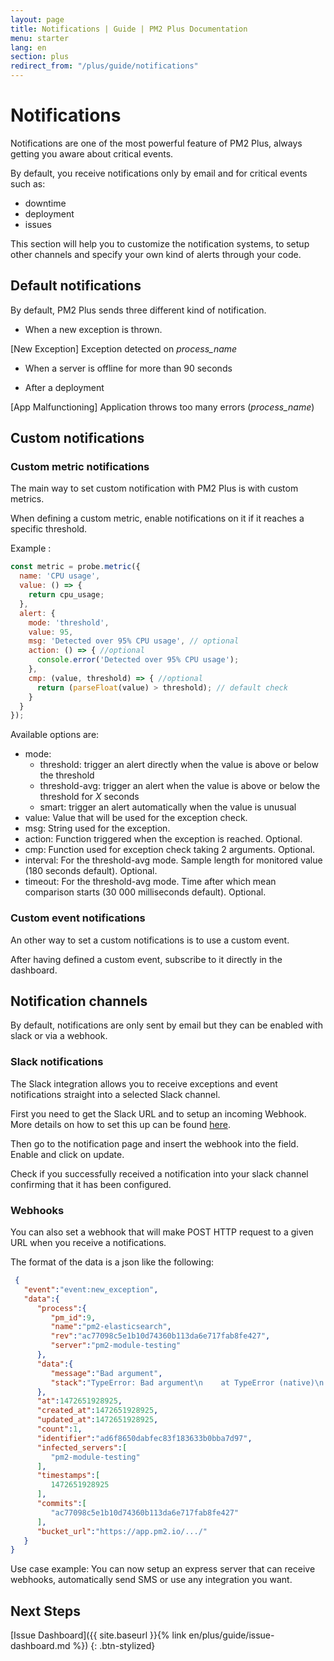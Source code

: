 ```yaml
---
layout: page
title: Notifications | Guide | PM2 Plus Documentation
menu: starter
lang: en
section: plus
redirect_from: "/plus/guide/notifications"
---
```


# Notifications

Notifications are one of the most powerful feature of PM2 Plus, always getting you aware about critical events.

By default, you receive notifications only by email and for critical events such as:
- downtime
- deployment
- issues

This section will help you to customize the notification systems, to setup other channels and specify your own kind of alerts through your code.

## Default notifications

By default, PM2 Plus sends three different kind of notification.

- When a new exception is thrown.

[New Exception] Exception detected on *process_name*

- When a server is offline for more than 90 seconds

- After a deployment

[App Malfunctioning] Application throws too many errors (*process_name*)

## Custom notifications

### Custom metric notifications

The main way to set custom notification with PM2 Plus is with custom metrics.

When defining a custom metric, enable notifications on it if it reaches a specific threshold.

Example :

```javascript
const metric = probe.metric({
  name: 'CPU usage',
  value: () => {
    return cpu_usage;
  },
  alert: {
    mode: 'threshold',
    value: 95,
    msg: 'Detected over 95% CPU usage', // optional
    action: () => { //optional
      console.error('Detected over 95% CPU usage');
    },
    cmp: (value, threshold) => { //optional
      return (parseFloat(value) > threshold); // default check
    }
  }
});
```

Available options are:

- mode:
  - threshold: trigger an alert directly when the value is above or below the threshold
  - threshold-avg: trigger an alert when the value is above or below the threshold for *X* seconds
  - smart: trigger an alert automatically when the value is unusual
- value: Value that will be used for the exception check.
- msg: String used for the exception.
- action: Function triggered when the exception is reached. Optional.
- cmp: Function used for exception check taking 2 arguments. Optional.
- interval: For the threshold-avg mode. Sample length for monitored value (180 seconds default). Optional.
- timeout: For the threshold-avg mode. Time after which mean comparison starts (30 000 milliseconds default). Optional.

### Custom event notifications

An other way to set a custom notifications is to use a custom event.

After having defined a custom event, subscribe to it directly in the dashboard.

## Notification channels

By default, notifications are only sent by email but they can be enabled with slack or via a webhook.

### Slack notifications

The Slack integration allows you to receive exceptions and event notifications straight into a selected Slack channel.

First you need to get the Slack URL and to setup an incoming Webhook. More details on how to set this up can be found [here](https://my.slack.com/services/new/incoming-webhook/).

Then go to the notification page and insert the webhook into the field. Enable and click on update.

Check if you successfully received a notification into your slack channel confirming that it has been configured.

### Webhooks

You can also set a webhook that will make POST HTTP request to a given URL when you receive a notifications.

The format of the data is a json like the following:

```json
 {
   "event":"event:new_exception",
   "data":{
      "process":{
         "pm_id":9,
         "name":"pm2-elasticsearch",
         "rev":"ac77098c5e1b10d74360b113da6e717fab8fe427",
         "server":"pm2-module-testing"
      },
      "data":{
         "message":"Bad argument",
         "stack":"TypeError: Bad argument\n    at TypeError (native)\n    at ChildProcess.spawn (internal/child_process.js:274:26)\n    at exports.spawn (child_process.js:362:9)\n    at Object.exports.execFile (child_process.js:151:15)\n    at exports.exec (child_process.js:111:18)\n    at /home/node/pm2-elasticsearch/lib/actions.js:25:5\n    at process.<anonymous> (/home/node/pm2-elasticsearch/node_modules/pmx/lib/actions.js:64:14)\n    at emitTwo (events.js:92:20)\n    at process.emit (events.js:172:7)\n    at handleMessage (internal/child_process.js:695:10)"
      },
      "at":1472651928925,
      "created_at":1472651928925,
      "updated_at":1472651928925,
      "count":1,
      "identifier":"ad6f8650dabfec83f183633b0bba7d97",
      "infected_servers":[
         "pm2-module-testing"
      ],
      "timestamps":[
         1472651928925
      ],
      "commits":[
         "ac77098c5e1b10d74360b113da6e717fab8fe427"
      ],
      "bucket_url":"https://app.pm2.io/.../"
   }
}
```
 
Use case example: You can now setup an express server that can receive webhooks, automatically send SMS or use any integration you want.

## Next Steps

[Issue Dashboard]({{ site.baseurl }}{% link en/plus/guide/issue-dashboard.md %})
{: .btn-stylized}
